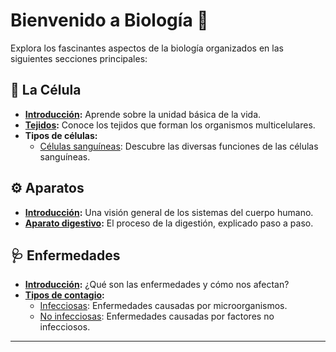 # Bienvenido a Biología 🌿

Explora los fascinantes aspectos de la biología organizados en las siguientes secciones principales:

## 🧬 La Célula
- **[Introducción](cell/cell.md):** Aprende sobre la unidad básica de la vida.
- **[Tejidos](cell/tissue.md):** Conoce los tejidos que forman los organismos multicelulares.
- **Tipos de células:**
    - [Células sanguíneas](cell/blood-cell.md): Descubre las diversas funciones de las células sanguíneas.

## ⚙️ Aparatos
- **[Introducción](system/system.md):** Una visión general de los sistemas del cuerpo humano.
- **[Aparato digestivo](system/digestive.md):** El proceso de la digestión, explicado paso a paso.

## 🩺 Enfermedades
- **[Introducción](disease/disease.md):** ¿Qué son las enfermedades y cómo nos afectan?
- **[Tipos de contagio](disease/infection.md):**
    - [Infecciosas](disease/infection.md): Enfermedades causadas por microorganismos.
    - [No infecciosas](disease/non-infection.md): Enfermedades causadas por factores no infecciosos.

---